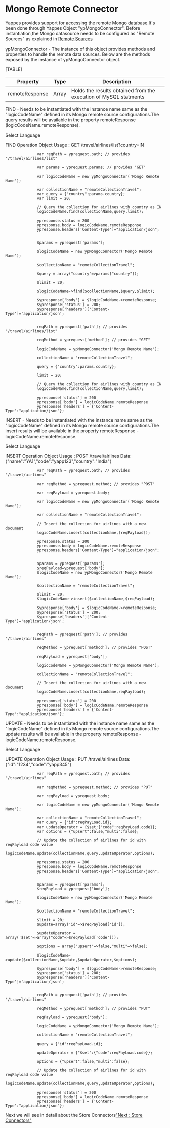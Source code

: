 Mongo Remote Connector
======================

Yappes provides support for accessing the remote Mongo database.It's
been done through Yappes Object "ypMongoConnector". Before
instantiation,the Mongo datasource needs to be configured as "Remote
Sources" as explained in [Remote Sources](remote_sources)

ypMongoConnector - The instance of this object provides methods and
properties to handle the remote data sources. Below are the methods
exposed by the instance of ypMongoConnector object.

[TABLE]

| Property       | Type  | Description                                                      |
|----------------|-------|------------------------------------------------------------------|
| remoteResponse | Array | Holds the results obtained from the execution of MySQL statments |

FIND - Needs to be instantiated with the instance name same as the
"logicCodeName" defined in its Mongo remote source configurations.The
query results will be available in the property remoteResponse
(logicCodeName.remoteResponse).

Select Language

FIND Operation Object Usage : GET /travel/airlines/list?country=IN

              
                  var reqPath = yprequest.path; // provides "/travel/airlines/list"

                  var params = yprequest.params; // provides "GET"

                  var logicCodeName = new ypMongoConnector('Mongo Remote Name');

                  var collectionName = "remoteCollectionTravel";
                  var query = {"country":params.country};
                  var limit = 20;

                  // Query the collection for airlines with country as IN
                  logicCodeName.find(collectionName,query,limit);

                  ypresponse.status = 200
                  ypresponse.body = logicCodeName.remoteResponse
                  ypresponse.headers['Content-Type']="application/json";
              
              
                  $params = yprequest['params'];

                  $logicCodeName = new ypMongoConnector('Mongo Remote Name');

                  $collectionName = "remoteCollectionTravel";

                  $query = array("country"=>params["country"]);

                  $limit = 20;
                  
                  $logicCodeName->find($collectionName,$query,$limit);

                  $ypresponse['body'] = $logicCodeName->remoteResponse; 
                  $ypresponse['status'] = 200; 
                  $ypresponse['headers']['Content-Type']='application/json';
              
              
                  reqPath = yprequest['path']; // provides "/travel/airlines/list"
                  
                  reqMethod = yprequest['method']; // provides "GET"
                  
                  logicCodeName = ypMongoConnector('Mongo Remote Name');
                  
                  collectionName = "remoteCollectionTravel";
                  
                  query = {"country":params.country};
                  
                  limit = 20;
                  
                  // Query the collection for airlines with country as IN
                  logicCodeName.find(collectionName,query,limit);
                  
                  ypresponse['status'] = 200
                  ypresponse['body'] = logicCodeName.remoteResponse
                  ypresponse['headers'] = {'Content-Type':"application/json"};
                        
            

INSERT - Needs to be instantiated with the instance name same as the
"logicCodeName" defined in its Mongo remote source configurations.The
insert results will be available in the property remoteResponse -
logicCodeName.remoteResponse.

Select Language

INSERT Operation Object Usage : POST /travel/airlines
Data:{"name":"YA1","code":"yapp123","country":"India"}

              
                  var reqPath = yprequest.path; // provides "/travel/airlines"

                  var reqMethod = yprequest.method; // provides "POST"

                  var reqPayload = yprequest.body;

                  var logicCodeName = new ypMongoConnector('Mongo Remote Name');

                  var collectionName = "remoteCollectionTravel";

                  // Insert the collection for airlines with a new document
                  logicCodeName.insert(collectionName,[reqPayload]);

                  ypresponse.status = 200
                  ypresponse.body = logicCodeName.remoteResponse
                  ypresponse.headers['Content-Type']="application/json";
              
              
                  $params = yprequest['params'];
                  $reqPayload=yprequest['body'];
                  $logicCodeName = new ypMongoConnector('Mongo Remote Name');
                  
                  $collectionName = "remoteCollectionTravel";
                  
                  $limit = 20;
                  $logicCodeName->insert($collectionName,$reqPayload);

                  $ypresponse['body'] = $logicCodeName->remoteResponse; 
                  $ypresponse['status'] = 200; 
                  $ypresponse['headers']['Content-Type']='application/json';
              
              
                  reqPath = yprequest['path']; // provides "/travel/airlines"
                  
                  reqMethod = yprequest['method']; // provides "POST"
                  
                  reqPayload = yprequest['body'];
                  
                  logicCodeName = ypMongoConnector('Mongo Remote Name');
                  
                  collectionName = "remoteCollectionTravel";
                  
                  // Insert the collection for airlines with a new document
                  logicCodeName.insert(collectionName,reqPayload);
                  
                  ypresponse['status'] = 200
                  ypresponse['body'] = logicCodeName.remoteResponse
                  ypresponse['headers'] = {'Content-Type':"application/json"};
                        
            

UPDATE - Needs to be instantiated with the instance name same as the
"logicCodeName" defined in its Mongo remote source configurations.The
update results will be available in the property remoteResponse -
logicCodeName.remoteResponse.

Select Language

UPDATE Operation Object Usage : PUT /travel/airlines
Data:{"id":"1234","code":"yapp345"}

              
                  var reqPath = yprequest.path; // provides "/travel/airlines"

                  var reqMethod = yprequest.method; // provides "PUT"

                  var reqPayload = yprequest.body;

                  var logicCodeName = new ypMongoConnector('Mongo Remote Name');

                  var collectionName = "remoteCollectionTravel";
                  var query = {"id":reqPayLoad.id};
                  var updateOperator = {$set:{"code":reqPayLoad.code}};
                  var options = {"upsert":false,"multi":false};

                  // Update the collection of airlines for id with reqPayload code value
                  logicCodeName.update(collectionName,query,updateOperator,options);

                  ypresponse.status = 200
                  ypresponse.body = logicCodeName.remoteResponse
                  ypresponse.headers['Content-Type']="application/json";
              
              
                  $params = yprequest['params'];
                  $reqPayload = yprequest['body'];

                  $logicCodeName = new ypMongoConnector('Mongo Remote Name');
                  
                  $collectionName = "remoteCollectionTravel";
                  
                  $limit = 20;
                  $update=array('id'=>$reqPayload['id']);
                  
                  $updateOperator = array('$set'=>array("code"=>$reqPayload['code']));

                  $options = array("upsert"=>false,"multi"=>false);
                  
                  $logicCodeName->update($collectionName,$update,$updateOperator,$options);

                  $ypresponse['body'] = $logicCodeName->remoteResponse; 
                  $ypresponse['status'] = 200; 
                  $ypresponse['headers']['Content-Type']='application/json';
              
              
                  reqPath = yprequest['path']; // provides "/travel/airlines"
                  
                  reqMethod = yprequest['method']; // provides "PUT"
                  
                  reqPayload = yprequest['body'];
                  
                  logicCodeName = ypMongoConnector('Mongo Remote Name');
                  
                  collectionName = "remoteCollectionTravel";
                  
                  query = {"id":reqPayLoad.id};
                  
                  updateOperator = {"$set":{"code":reqPayLoad.code}};
                  
                  options = {"upsert":false,"multi":false};
                  
                  // Update the collection of airlines for id with reqPayload code value
                  logicCodeName.update(collectionName,query,updateOperator,options);
                  
                  ypresponse['status'] = 200
                  ypresponse['body'] = logicCodeName.remoteResponse
                  ypresponse['headers'] = {'Content-Type':"application/json"};
                                  
            

Next we will see in detail about the Store Connectors["Next : Store
Connectors"](store_remote_connt)

